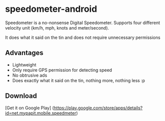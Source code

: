 # speedometer-android
Speedometer is a no-nonsense Digital Speedometer. Supports four different velocity unit (km/h, mph, knots and meter/second).

It does what it said on the tin and does not require unnecessary permissions


## Advantages
* Lightweight
* Only require GPS permission for detecting speed 
* No obtrusive ads
* Does exactly what it said on the tin, nothing more, nothing less :p 

## Download
[Get it on Google Play] (https://play.google.com/store/apps/details?id=net.mypapit.mobile.speedmeter)

